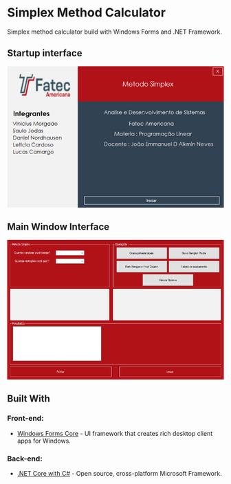 # Simplex Method Calculator
Simplex method calculator build with Windows Forms and .NET Framework.

## Startup interface

<img src="https://github.com/viniciusmorgado/simplex-method-calculator/blob/renameOfficial/SimplexMethod/Resources/Interface-Screenshot-2020-12-06%20175142.png"></img>

## Main Window Interface

<img src="https://github.com/viniciusmorgado/simplex-method-calculator/blob/renameOfficial/SimplexMethod/Resources/MainWindow-Screenshot-2020-12-06%20175203.png"></img>

## Built With

### Front-end:
* [Windows Forms Core](https://docs.microsoft.com/en-us/dotnet/desktop/winforms/?view=netdesktop-5.0) - UI framework that creates rich desktop client apps for Windows.

### Back-end:
* [.NET Core with C#](https://dotnet.microsoft.com/) - Open source, cross-platform Microsoft Framework.
